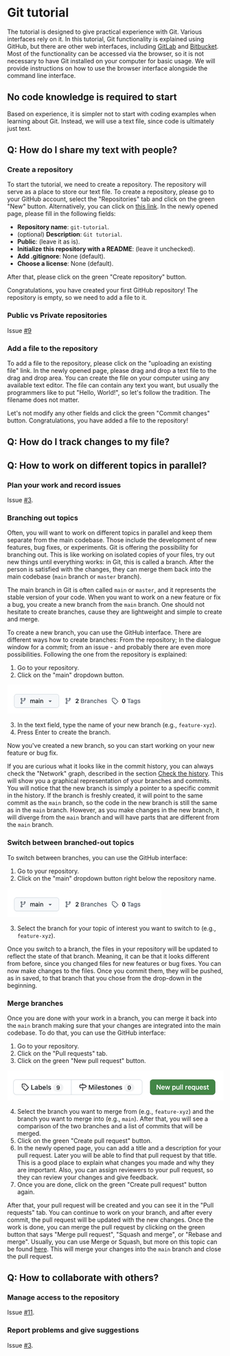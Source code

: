 # Git tutorial

The tutorial is designed to give practical experience with Git.
Various interfaces rely on it. 
In this tutorial, Git functionality is explained using GitHub, but there are other web interfaces, including [GitLab](https://about.gitlab.com/) and [Bitbucket](https://bitbucket.org/product/).
Most of the functionality can be accessed via the browser, so it is not necessary to have Git installed on your computer for basic usage.
We will provide instructions on how to use the browser interface alongside the command line interface.

## No code knowledge is required to start

Based on experience, it is simpler not to start with coding examples when learning about Git.
Instead, we will use a text file, since code is ultimately just text.


## Q: How do I share my text with people?

### Create a repository

To start the tutorial, we need to create a repository.
The repository will serve as a place to store our text file.
To create a repository, please go to your GitHub account, select the "Repositories" tab and click on the green "New" button.
Alternatively, you can click on [this link](https://github.com/new).
In the newly opened page, please fill in the following fields:
- **Repository name**: `git-tutorial`.
- (optional) **Description**: `Git tutorial`.
- **Public**: (leave it as is).
- **Initialize this repository with a README**: (leave it unchecked).
- **Add .gitignore**: None (default).
- **Choose a license**: None (default).

After that, please click on the green "Create repository" button.

Congratulations, you have created your first GitHub repository!
The repository is empty, so we need to add a file to it.

### Public vs Private repositories

Issue [#9](https://github.com/empa-scientific-it/how-to-git/issues/9)

### Add a file to the repository
To add a file to the repository, please click on the "uploading an existing file" link.
In the newly opened page, please drag and drop a text file to the drag and drop area.
You can create the file on your computer using any available text editor.
The file can contain any text you want, but usually the programmers like to put "Hello, World!", so let's follow the tradition.
The filename does not matter.

Let's not modify any other fields and click the green "Commit changes" button.
Congratulations, you have added a file to the repository!

## Q: How do I track changes to my file?

## Q: How to work on different topics in parallel?

### Plan your work and record issues

Issue [#3](https://github.com/empa-scientific-it/how-to-git/issues/3).

### Branching out topics

Often, you will want to work on different topics in parallel and keep them separate from the main codebase.
Those include the development of new features, bug fixes, or experiments.
Git is offering the possibility for branching out.
This is like working on isolated copies of your files, try out new things until everything works: in Git, this is called a branch.
After the person is satisfied with the changes, they can merge them back into the main codebase (`main` branch or `master` branch).

The main branch in Git is often called `main` or `master`, and it represents the stable version of your code.
When you want to work on a new feature or fix a bug, you create a new branch from the `main` branch.
One should not hesitate to create branches, cause they are lightweight and simple to create and merge.

To create a new branch, you can use the GitHub interface.
There are different ways how to create branches: From the repository; In the dialogue window for a commit; from an issue - and probably there are even more possibilities.
Following the one from the repository is explained:
1. Go to your repository.
2. Click on the "main" dropdown button.

![Branch dropdown example](images/branch-dropdown.png)

3. In the text field, type the name of your new branch (e.g., `feature-xyz`).
4. Press Enter to create the branch.

Now you've created a new branch, so you can start working on your new feature or bug fix.

If you are curious what it looks like in the commit history, you can always check the "Network" graph, described in the section [Check the history](track-changes/#check-the-history).
This will show you a graphical representation of your branches and commits.
You will notice that the new branch is simply a pointer to a specific commit in the history.
If the branch is freshly created, it will point to the same commit as the `main` branch, so the code in the new branch is still the same as in the `main` branch.
However, as you make changes in the new branch, it will diverge from the `main` branch and will have parts that are different from the `main` branch.

### Switch between branched-out topics

To switch between branches, you can use the GitHub interface:
1. Go to your repository.
2. Click on the "main" dropdown button right below the repository name.

![Branch dropdown example](images/branch-dropdown.png)

3. Select the branch for your topic of interest you want to switch to (e.g., `feature-xyz`).

Once you switch to a branch, the files in your repository will be updated to reflect the state of that branch.
Meaning, it can be that it looks different from before, since you changed files for new features or bug fixes.
You can now make changes to the files.
Once you commit them, they will be pushed, as in saved, to that branch that you chose from the drop-down in the beginning.


### Merge branches

Once you are done with your work in a branch, you can merge it back into the `main` branch making sure that your changes are integrated into the main codebase.
To do that, you can use the GitHub interface:
1. Go to your repository.
2. Click on the "Pull requests" tab.
3. Click on the green "New pull request" button.

![New pull request button example](images/new-pull-request.png)

4. Select the branch you want to merge from (e.g., `feature-xyz`) and the branch you want to merge into (e.g., `main`).
   After that, you will see a comparison of the two branches and a list of commits that will be merged.
5. Click on the green "Create pull request" button.
6. In the newly opened page, you can add a title and a description for your pull request.
Later you will be able to find that pull request by that title.
   This is a good place to explain what changes you made and why they are important.
   Also, you can assign reviewers to your pull request, so they can review your changes and give feedback.
7. Once you are done, click on the green "Create pull request" button again.

After that, your pull request will be created and you can see it in the "Pull requests" tab.
You can continue to work on your branch, and after every commit, the pull request will be updated with the new changes.
Once the work is done, you can merge the pull request by clicking on the green button that says "Merge pull request", "Squash and merge", or "Rebase and merge".
Usually, you can use Merge or Squash, but more on this topic can be found [here](https://docs.github.com/en/pull-requests/collaborating-with-pull-requests/incorporating-changes-from-a-pull-request/about-pull-request-merges).
This will merge your changes into the `main` branch and close the pull request.


## Q: How to collaborate with others?

### Manage access to the repository

Issue [#11](https://github.com/empa-scientific-it/how-to-git/issues/11).


### Report problems and give suggestions

Issue [#3](https://github.com/empa-scientific-it/how-to-git/issues/3).

